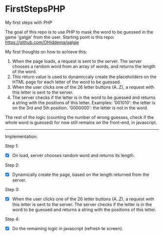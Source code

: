 # FirstStepsPHP
My first steps with PHP

The goal of this repo is to use PHP to mask the word to be guessed in the game 'galgje' from the user.
Starting point is this repo: https://github.com/OHiddema/galgje

My first thoughts on how to achieve this:

1. When the page loads, a request is sent to the server. The server chooses a random word from an array of words, and returns the length of the word.
2. This return value is used to dynamiccaly create the placeholders on the HTML page for each letter of the word to be guessed.
3. When the user clicks one of the 26 letter buttons (A..Z), a request with this letter is sent to the server.
4. The server checks if the letter is in the word to be guessed and returns a string with the positions of this letter.
Examples:
'001010': the letter is on the 3rd and 5th position.
'0000000': the letter is not in the word.

The rest of the logic (counting the number of wrong guesses, check if the whole word is guessed) for now still remains on the front-end, in javascript.

__________________________________________________________________________________________________________
Implementation:

Step 1:
 - [x] On load, server chooses random word and returns its length.

Step 2:
 - [x] Dynamically create the page, based on the length returned from the server.

Step 3:
 - [x] When the user clicks one of the 26 letter buttons (A..Z), a request with this letter is sent to the server. The server checks if the letter is in the word to be guessed and returns a string with the positions of this letter.

Step 4:
- [X] Do the remaining logic in javascript (refresh te screen).